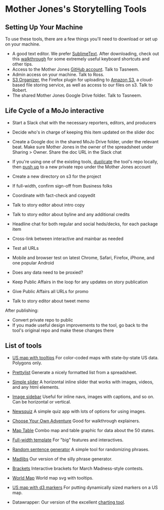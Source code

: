 # Mother Jones's Storytelling Tools

## Setting Up Your Machine

To use these tools, there are a few things you'll need to download or set up on your machine.

* A good text editor. We prefer [SublimeText](http://www.sublimetext.com/). After downloading, check out this [walkthrough](http://scotch.io/bar-talk/the-complete-visual-guide-to-sublime-text-3-getting-started-and-keyboard-shortcuts) for some extremely useful keyboard shortcuts and other tips.
* Access to the Mother Jones [GitHub account](https://github.com/motherjones). Talk to Tasneem.
* Admin access on your machine. Talk to Ross.
* [S3 Organizer](#), the Firefox plugin for uploading to [Amazon S3](#), a cloud-based file storing service, as well as access to our files on s3. Talk to Robert.
* The shared Mother Jones Google Drive folder. Talk to Tasneem.

## Life Cycle of a MoJo interactive

* Start a Slack chat with the necessary reporters, editors, and producers
* Decide who's in charge of keeping this item updated on the slider doc
* Create a Google doc in the shared MoJo Drive folder, under the relevant beat. Make sure Mother Jones in the owner of the spreadsheet under Sharing > Owner. Share the doc URL in the Slack chat
* If you're using one of the existing tools, [duplicate](#) the tool's repo locally, then [push up](#) to a new private repo under the Mother Jones account
* Create a new directory on s3 for the project

* If full-width, confirm sign-off from Business folks
* Coordinate with fact-check and copyedit
* Talk to story editor about intro copy
* Talk to story editor about byline and any additional credits
* Headline chat for both regular and social heds/decks, for each package item
* Cross-link between interactive and mainbar as needed

* Test all URLs
* Mobile and browser test on latest Chrome, Safari, Firefox, iPhone, and one popular Android
* Does any data need to be proxied?

* Keep Public Affairs in the loop for any updates on story publication
* Give Public Affairs all URLs for promo
* Talk to story editor about tweet memo

After publishing:
* Convert private repo to public
* If you made useful design improvements to the tool, go back to the tool's original repo and make these changes there

## List of tools

* [US map with tooltips](https://github.com/motherjones/spreadsheet-to-svg) For color-coded maps with state-by-state US data. Polygons only.

* [Prettylist](https://github.com/motherjones/prettylist) Generate a nicely formatted list from a spreadsheet.

* [Simple slider](https://github.com/motherjones/simple-slider/) A horizontal inline slider that works with images, videos, and any html elements.

* [Image sidebar](https://github.com/motherjones/image-sidebar) Useful for inline navs, images with captions, and so on. Can be horizontal or vertical.

* [Newsquiz](https://github.com/motherjones/newsquiz) A simple quiz app with lots of options for using images. 

* [Choose Your Own Adventure](https://github.com/motherjones/cyoa) Good for walkthrough explainers.

* [Map Table](https://github.com/motherjones/map-table) Combo map and table graphic for data about the 50 states.

* [Full-width template](https://github.com/motherjones/full-width-template) For "big" features and interactives.

* [Random sentence generator](https://github.com/motherjones/random-sentence-maker) A simple tool for randomizing phrases.

* [Madlibs](https://github.com/motherjones/madlibs) Our version of the silly phrase generator.

* [Brackets](https://github.com/motherjones/brackets) Interactive brackets for March Madness-style contests.

* [World Map](https://github.com/motherjones/world-map) World map svg with tooltips.

* [US map with d3 markers](https://github.com/motherjones/us-map-d3-markers) For putting dynamically sized markers on a US map.

* Datawrapper: Our version of the excellent [charting tool](datawrapper.de).
